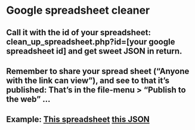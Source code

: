 # Google spreadsheet cleaner
## Call it with the id of your spreadsheet: clean_up_spreadsheet.php?id=[your google spreadsheet id] and get sweet JSON in return.
## Remember to share your spread sheet (“Anyone with the link can view”), and see to that it’s published: That’s in the file-menu > “Publish to the web” ... 
## Example: <a href="https://docs.google.com/spreadsheets/d/1dAdbdqNw2CvwwPpoIsQmMZ5SD_JZ25NwiqgLrZzHL2Y/edit#gid=0" target="_blank">This spreadsheet</a> [this JSON](https://mandalskeawebspace.dk/claude_php/clean_up_spreadsheet.php?id=1dAdbdqNw2CvwwPpoIsQmMZ5SD_JZ25NwiqgLrZzHL2Y)
